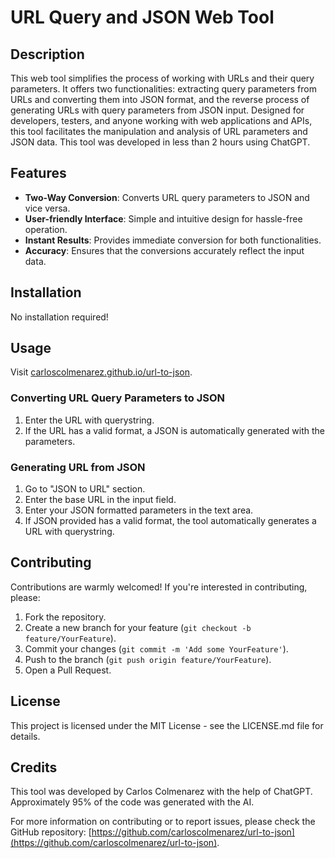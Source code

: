 # URL Query and JSON Web Tool

## Description
This web tool simplifies the process of working with URLs and their query parameters. It offers two functionalities: extracting query parameters from URLs and converting them into JSON format, and the reverse process of generating URLs with query parameters from JSON input. Designed for developers, testers, and anyone working with web applications and APIs, this tool facilitates the manipulation and analysis of URL parameters and JSON data.
This tool was developed in less than 2 hours using ChatGPT.

## Features
- **Two-Way Conversion**: Converts URL query parameters to JSON and vice versa.
- **User-friendly Interface**: Simple and intuitive design for hassle-free operation.
- **Instant Results**: Provides immediate conversion for both functionalities.
- **Accuracy**: Ensures that the conversions accurately reflect the input data.

## Installation
No installation required!

## Usage
Visit [carloscolmenarez.github.io/url-to-json](https://carloscolmenarez.github.io/url-to-json/).

### Converting URL Query Parameters to JSON
1. Enter the URL with querystring.
2. If the URL has a valid format, a JSON is automatically generated with the parameters.

### Generating URL from JSON
1. Go to "JSON to URL" section.
2. Enter the base URL in the input field.
3. Enter your JSON formatted parameters in the text area.
4. If JSON provided has a valid format, the tool automatically generates a URL with querystring.


## Contributing
Contributions are warmly welcomed! If you're interested in contributing, please:

1. Fork the repository.
2. Create a new branch for your feature (`git checkout -b feature/YourFeature`).
3. Commit your changes (`git commit -m 'Add some YourFeature'`).
4. Push to the branch (`git push origin feature/YourFeature`).
5. Open a Pull Request.

## License
This project is licensed under the MIT License - see the LICENSE.md file for details.

## Credits
This tool was developed by Carlos Colmenarez with the help of ChatGPT. Approximately 95% of the code was generated with the AI.

For more information on contributing or to report issues, please check the GitHub repository: [https://github.com/carloscolmenarez/url-to-json](https://github.com/carloscolmenarez/url-to-json).
